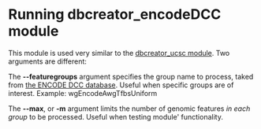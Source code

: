 

Running dbcreator_encodeDCC module
========================================================

This module is used very similar to the [dbcreator_ucsc module](dbcreator_ucsc.md). Two arguments are different:

The **--featuregroups** argument specifies the group name to process, taked from [the ENCODE DCC database](http://hgdownload.cse.ucsc.edu/goldenPath/hg19/encodeDCC/). Useful when specific groups are of interest. Example: wgEncodeAwgTfbsUniform

The **--max**, or **-m** argument limits the number of genomic features *in each group* to be processed. Useful when testing module' functionality.
